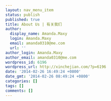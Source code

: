 ```yaml
---
layout: nav_menu_item
status: publish
published: true
title: About Us | 有关我们
author:
  display_name: Amanda.Maxy
  login: Amanda.Maxy
  email: amanda0310@me.com
  url: ''
author_login: Amanda.Maxy
author_email: amanda0310@me.com
wordpress_id: 6196
wordpress_url: http://xinchejian.com/?p=6196
date: '2014-02-26 16:49:24 +0800'
date_gmt: '2014-02-26 08:49:24 +0800'
categories: []
tags: []
comments: []
---
```


